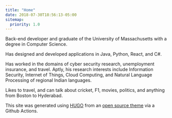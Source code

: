 ```yaml
---
title: "Home"
date: 2018-07-30T18:56:13-05:00
sitemap:
  priority: 1.0
---
```


Back-end developer and graduate of the University of Massachusetts with a degree in Computer Science.

Has designed and developed applications in Java, Python, React, and C#.

Has worked in the domains of cyber security research, unemployment insurance, and travel. Aptly, his research interests include Information Security, Internet of Things, Cloud Computing, and Natural Language Processing of regional Indian languages.

Likes to travel, and can talk about cricket, F1, movies, politics, and anything from Boston to Hyderabad.

This site was generated using [HUGO](https://gohugo.io/) from an [open source theme](https://github.com/eddiewebb/hugo-resume) via a Github Actions.
